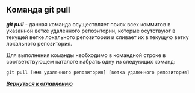## Команда git pull

***git pull*** - данная команда осуществляет поиск всех коммитов в указанной ветке удаленного репозитории, которые осутствуют в текущей ветке локального репозитории и сливает их в текущую ветку локального репозитория.

Для выполнения команды необходимо в командной строке в соответствующем каталоге набрать одну из следующих команд:

```bash=
git pull [имя удаленного репозитория] [ветка удаленного репозитория]
```

[***Вернуться к оглавлению***](../readme.md)